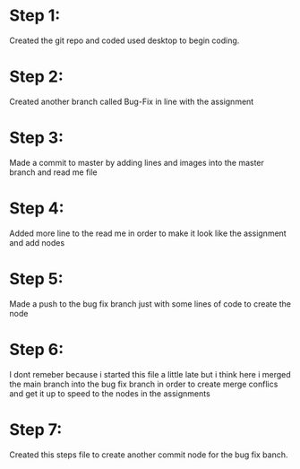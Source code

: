 # Step 1: 
Created the git repo and coded used desktop to begin coding.
# Step 2:
Created another branch called Bug-Fix in line with the assignment
# Step 3:
Made a commit to master by adding lines and images into the master branch and read me file
# Step 4:
Added more line to the read me in order to make it look like the assignment and add nodes
# Step 5:
Made a push to the bug fix branch just with some lines of code to create the node
# Step 6:
I dont remeber because i started this file a little late but i think here i merged the main branch into the bug fix
branch in order to create merge conflics and get it up to speed to the nodes in the assignments
# Step 7:
Created this steps file to create another commit node for the bug fix banch.